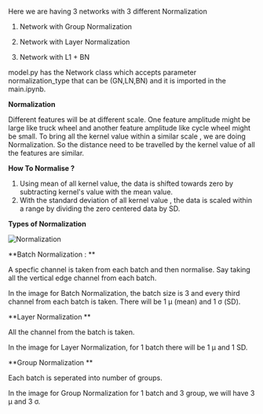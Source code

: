 Here we are having 3 networks with 3 different Normalization


1. Network with Group Normalization

2. Network with Layer Normalization

3. Network with L1 + BN


model.py has the Network class which accepts parameter normalization_type that can be (GN,LN,BN) and it is imported in the main.ipynb.


**Normalization**

Different features will be at different scale. One feature amplitude might be large like truck wheel and another feature amplitude like cycle wheel might be small.
To bring all the kernel value within a similar scale , we are doing Normalization. So the distance need to be travelled by the kernel value of all the features are similar.

**How To Normalise ?**

1. Using mean of all kernel value, the data is shifted towards zero by subtracting  kernel's value with the mean value. 
2. With the standard deviation of all kernel value , the data is scaled within a range by dividing the zero centered data  by SD.

**Types of Normalization**

![Normalization](https://user-images.githubusercontent.com/52197131/215227352-4e8d167a-e204-4303-913a-f47cee2e3a6c.png)

**Batch Normalization : **

A specfic channel is taken from each batch and then normalise. Say taking all the vertical edge channel from each batch.

In the image for Batch Normalization, the batch size is 3 and every third channel from each batch is taken. There will be 1 µ (mean) and 1 σ (SD).

**Layer Normalization **

All the channel from the batch is taken.

In the image for Layer Normalization, for 1 batch there will be 1 µ and 1 SD.

**Group Normalization **

Each batch is seperated into number of groups.

In the image for Group Normalization for 1 batch and 3 group, we will have 3 µ and 3 σ.


